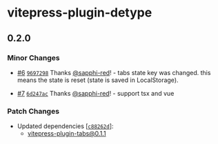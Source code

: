 # vitepress-plugin-detype

## 0.2.0

### Minor Changes

- [#6](https://github.com/sapphi-red/vitepress-plugins/pull/6) [`9697298`](https://github.com/sapphi-red/vitepress-plugins/commit/96972984dac4915d84133328fa5b9b37e2851f44) Thanks [@sapphi-red](https://github.com/sapphi-red)! - tabs state key was changed. this means the state is reset (state is saved in LocalStorage).

- [#7](https://github.com/sapphi-red/vitepress-plugins/pull/7) [`6d247ac`](https://github.com/sapphi-red/vitepress-plugins/commit/6d247ac0c477e42d003b189bf8d220f76236435e) Thanks [@sapphi-red](https://github.com/sapphi-red)! - support tsx and vue

### Patch Changes

- Updated dependencies [[`c88262d`](https://github.com/sapphi-red/vitepress-plugins/commit/c88262d835f5a77fdcd978492ee88df5f5557268)]:
  - vitepress-plugin-tabs@0.1.1
